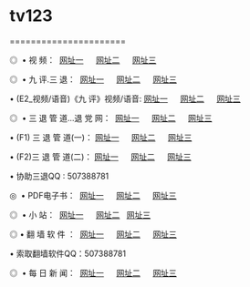 # tv123
<p>======================</p>
<p>◎   • 视 频： 
<a href="http://tv3.usa.cc/tv/" target="_blank">网址一</a> 　 
<a href="http://php.idv.pw/tv/" target="_blank">网址二</a> 　 
<a href="http://tv2.max.st/" target="_blank">网址三</a></p>
<p>◎   • 九 评.三 退：  
<a href="http://tv3.usa.cc/t/" target="_blank">网址一</a> 　 
<a href="http://php.idv.pw/v/" target="_blank">网址二</a> 　 
<a href="http://ppt.privatedns.org/tt/" target="_blank">网址三</a> 　</p>
<p>  • (E2_视频/语音)《九 评》视频/语音: 
<a href="http://tv3.usa.cc/v/" target="_blank">网址一</a> 　 
<a href="http://php.idv.pw/v/" target="_blank">网址二</a> 　 
<a href="http://ppt.privatedns.org/v/" target="_blank">网址三</a></p>
<p>◎   • 三 退 管 道...退 党 网：  
<a href="http://tv3.usa.cc/go/8/" target="_blank">网址一</a> 　 
<a href="http://php.idv.pw/go/8/" target="_blank">网址二</a> 　 
<a href="http://ppt.privatedns.org/go/8/" target="_blank">网址三</a></p>
<p>  • (F1) 三 退 管 道(一)： 
<a href="http://tv3.usa.cc/d/" target="_blank">网址一</a> 　 
<a href="http://php.idv.pw/d/" target="_blank">网址二</a> 　 
<a href="http://ppt.privatedns.org/d/" target="_blank">网址三</a></p>
<p>  • (F2)三 退 管 道(二)： 
<a href="http://tv3.usa.cc/dd/" target="_blank">网址一</a> 　 
<a href="http://php.idv.pw/dd/" target="_blank">网址二</a> 　 
<a href="http://ppt.privatedns.org/dd/" target="_blank">网址三</a></p>
<p>  • 协助三退QQ : 507388781</p>
<p>◎   • PDF电子书：  
<a href="http://tv3.usa.cc/p/" target="_blank">网址一</a> 　 
<a href="http://php.idv.pw/p/" target="_blank">网址二</a> 　 
<a href="http://ppt.privatedns.org/p/" target="_blank">网址三</a></p>
<p>◎ </span>  •  小 站：  
<a href="http://tv3.usa.cc/" target="_blank">网址一</a> 　 
<a href="http://php.idv.pw/" target="_blank">网址二</a>   
<a href="http://ppt.privatedns.org/" target="_blank">网址三</a></p>
<p>◎  • 翻 墙 软 件 ：  
<a href="http://tv3.usa.cc/f/" target="_blank">网址一</a> 　 
<a href="http://php.idv.pw/ff/" target="_blank">网址二</a> 　 
<a href="http://ppt.privatedns.org/f/" target="_blank">网址三</a></p>
<p>  • 索取翻墙软件QQ：507388781</p>
<p>◎ </span>  • 每 日 新 闻：  
<a href="http://tv3.usa.cc/day/" target="_blank">网址一</a> 　 
<a href="http://php.idv.pw/day/" target="_blank">网址二</a> 　 
<a href="http://ppt.privatedns.org/day/" target="_blank">网址三</a></p>
